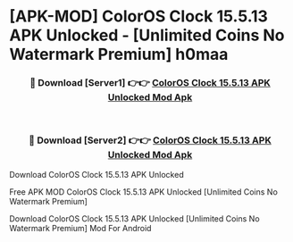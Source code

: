 # [APK-MOD] ColorOS Clock 15.5.13 APK Unlocked - [Unlimited Coins No Watermark Premium] h0maa



<div align="center">
<h3>🔴 Download [Server1] 👉👉 <a href="https://momento.my/?title=ColorOS_Clock_15.5.13_APK_Unlocked">ColorOS Clock 15.5.13 APK Unlocked Mod Apk</a></h3><br>

<h3>🔴 Download [Server2] 👉👉 <a href="https://momento.my/?title=ColorOS_Clock_15.5.13_APK_Unlocked">ColorOS Clock 15.5.13 APK Unlocked Mod Apk</a></h3>
</div>



Download ColorOS Clock 15.5.13 APK Unlocked 

Free APK MOD ColorOS Clock 15.5.13 APK Unlocked [Unlimited Coins No Watermark Premium]

Download ColorOS Clock 15.5.13 APK Unlocked [Unlimited Coins No Watermark Premium] Mod For Android
